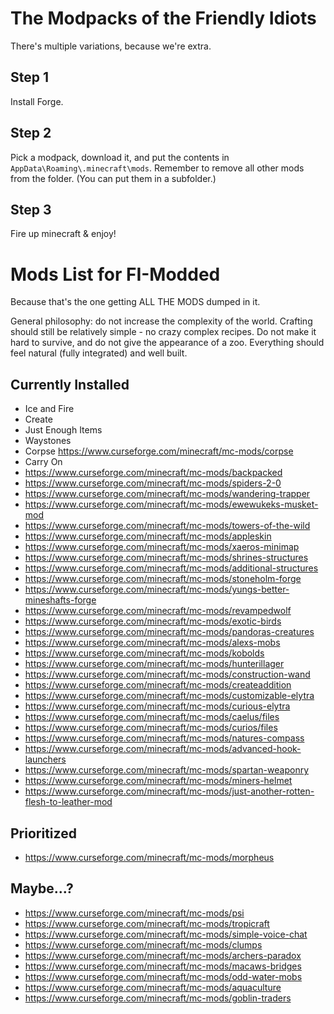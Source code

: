 # The Modpacks of the Friendly Idiots

There's multiple variations, because we're extra.

## Step 1
Install Forge.

## Step 2
Pick a modpack, download it, and put the contents in `AppData\Roaming\.minecraft\mods`.  Remember to remove all other mods from the folder. (You can put them in a subfolder.)

## Step 3
Fire up minecraft & enjoy!

# Mods List for FI-Modded

Because that's the one getting ALL THE MODS dumped in it. 

General philosophy: do not increase the complexity of the world. Crafting should still be relatively simple - no crazy complex recipes. Do not make it hard to survive, and do not give the appearance of a zoo.  Everything should feel natural (fully integrated) and well built.

## Currently Installed

- Ice and Fire
- Create
- Just Enough Items
- Waystones
- Corpse https://www.curseforge.com/minecraft/mc-mods/corpse
- Carry On
- https://www.curseforge.com/minecraft/mc-mods/backpacked
- https://www.curseforge.com/minecraft/mc-mods/spiders-2-0
- https://www.curseforge.com/minecraft/mc-mods/wandering-trapper
- https://www.curseforge.com/minecraft/mc-mods/ewewukeks-musket-mod
- https://www.curseforge.com/minecraft/mc-mods/towers-of-the-wild
- https://www.curseforge.com/minecraft/mc-mods/appleskin
- https://www.curseforge.com/minecraft/mc-mods/xaeros-minimap
- https://www.curseforge.com/minecraft/mc-mods/shrines-structures
- https://www.curseforge.com/minecraft/mc-mods/additional-structures
- https://www.curseforge.com/minecraft/mc-mods/stoneholm-forge
- https://www.curseforge.com/minecraft/mc-mods/yungs-better-mineshafts-forge
- https://www.curseforge.com/minecraft/mc-mods/revampedwolf
- https://www.curseforge.com/minecraft/mc-mods/exotic-birds
- https://www.curseforge.com/minecraft/mc-mods/pandoras-creatures
- https://www.curseforge.com/minecraft/mc-mods/alexs-mobs
- https://www.curseforge.com/minecraft/mc-mods/kobolds
- https://www.curseforge.com/minecraft/mc-mods/hunterillager
- https://www.curseforge.com/minecraft/mc-mods/construction-wand
- https://www.curseforge.com/minecraft/mc-mods/createaddition
- https://www.curseforge.com/minecraft/mc-mods/customizable-elytra
- https://www.curseforge.com/minecraft/mc-mods/curious-elytra
- https://www.curseforge.com/minecraft/mc-mods/caelus/files
- https://www.curseforge.com/minecraft/mc-mods/curios/files
- https://www.curseforge.com/minecraft/mc-mods/natures-compass
- https://www.curseforge.com/minecraft/mc-mods/advanced-hook-launchers
- https://www.curseforge.com/minecraft/mc-mods/spartan-weaponry
- https://www.curseforge.com/minecraft/mc-mods/miners-helmet
- https://www.curseforge.com/minecraft/mc-mods/just-another-rotten-flesh-to-leather-mod

## Prioritized

- https://www.curseforge.com/minecraft/mc-mods/morpheus

## Maybe...?

- https://www.curseforge.com/minecraft/mc-mods/psi
- https://www.curseforge.com/minecraft/mc-mods/tropicraft
- https://www.curseforge.com/minecraft/mc-mods/simple-voice-chat
- https://www.curseforge.com/minecraft/mc-mods/clumps
- https://www.curseforge.com/minecraft/mc-mods/archers-paradox
- https://www.curseforge.com/minecraft/mc-mods/macaws-bridges
- https://www.curseforge.com/minecraft/mc-mods/odd-water-mobs
- https://www.curseforge.com/minecraft/mc-mods/aquaculture
- https://www.curseforge.com/minecraft/mc-mods/goblin-traders
